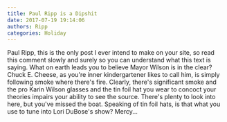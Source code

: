 ```yaml
---
title: Paul Ripp is a Dipshit
date: 2017-07-19 19:14:06
authors: Ripp
categories: Holiday
---
```


 Paul Ripp, this is the only post I ever intend to make on your site, so read this comment slowly and surely so you can understand what this text is saying. What on earth leads you to believe Mayor Wilson is in the clear? Chuck E. Cheese, as you're inner kindergartener likes to call him, is simply following smoke where there's fire. Clearly, there's significant smoke and the pro Karin Wilson glasses and the tin foil hat you wear to concoct your theories impairs your ability to see the source.  There's plenty to look into here, but you've missed the boat. Speaking of tin foil hats, is that what you use to tune into Lori DuBose's show? Mercy...
